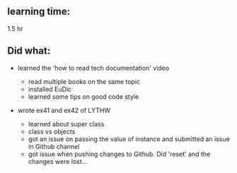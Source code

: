 ## learning time:
1.5 hr

## Did what:

* learned the 'how to read tech documentation' video

  * read multiple books on the same topic
  * installed EuDic
  * learned some tips on good code style

* wrote ex41 and ex42 of LYTHW

  * learned about super class
  * class vs objects
  * got an issue on passing the value of instance and submitted an issue in Github channel
  * got issue when pushing changes to Github. Did 'reset' and the changes were lost...
